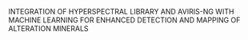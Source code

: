 INTEGRATION OF HYPERSPECTRAL LIBRARY AND AVIRIS-NG WITH MACHINE LEARNING FOR ENHANCED DETECTION AND MAPPING OF ALTERATION MINERALS  
